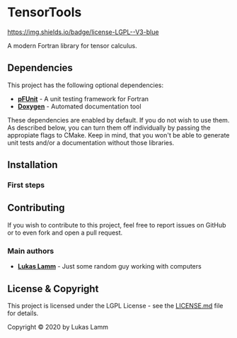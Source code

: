 # TensorTools
https://img.shields.io/badge/license-LGPL--V3-blue

A modern Fortran library for tensor calculus.

## Dependencies
This project has the following optional dependencies:

* [**pFUnit**](https://github.com/Goddard-Fortran-Ecosystem/pFUnit) - A unit testing framework for Fortran
* [**Doxygen**](https://www.doxygen.nl/) - Automated documentation tool

These dependencies are enabled by default. If you do not wish to use them.
As described below, you can turn them off individually by passing the appropiate flags to CMake. Keep in mind, that you won't be able to generate unit tests and/or a documentation without those libraries.

## Installation

### First steps


## Contributing

If you wish to contribute to this project, feel free to report issues on GitHub or to even fork and open a pull request.

### Main authors

* [**Lukas Lamm**](https://www.llamm.de) - Just some random guy working with computers

## License & Copyright

This project is licensed under the LGPL License - see the [LICENSE.md](LICENSE.md) file for details.

Copyright © 2020 by Lukas Lamm
